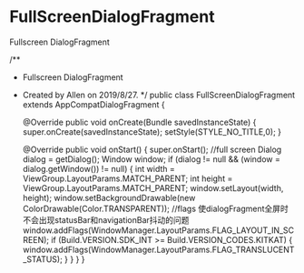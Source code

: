 # FullScreenDialogFragment
Fullscreen DialogFragment

/**
 * Fullscreen DialogFragment
 * Created by Allen on 2019/8/27.
 */
public class FullScreenDialogFragment extends AppCompatDialogFragment {


    @Override
    public void onCreate(Bundle savedInstanceState) {
        super.onCreate(savedInstanceState);
        setStyle(STYLE_NO_TITLE,0);
    }

    @Override
    public void onStart() {
        super.onStart();
        //full screen
        Dialog dialog = getDialog();
        Window window;
        if (dialog != null && (window = dialog.getWindow()) != null) {
            int width = ViewGroup.LayoutParams.MATCH_PARENT;
            int height = ViewGroup.LayoutParams.MATCH_PARENT;
            window.setLayout(width, height);
            window.setBackgroundDrawable(new ColorDrawable(Color.TRANSPARENT));
            //flags 使dialogFragment全屏时不会出现statusBar和navigationBar抖动的问题
            window.addFlags(WindowManager.LayoutParams.FLAG_LAYOUT_IN_SCREEN);
            if (Build.VERSION.SDK_INT >= Build.VERSION_CODES.KITKAT) {
                window.addFlags(WindowManager.LayoutParams.FLAG_TRANSLUCENT_STATUS);
            }
        }
    }
}
